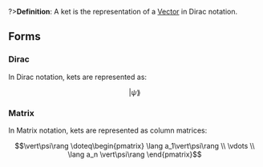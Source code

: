 ?>**Definition**: A ket is the representation of a [Vector](/maths/Vector.md) in Dirac notation.

## Forms
### Dirac
In Dirac notation, kets are represented as:

$$\vert\psi\rang$$

### Matrix
In Matrix notation, kets are represented as column matrices:

$$\vert\psi\rang \doteq\begin{pmatrix}
\lang a_1\vert\psi\rang \\
\vdots
\\ \lang a_n \vert\psi\rang
\end{pmatrix}$$
